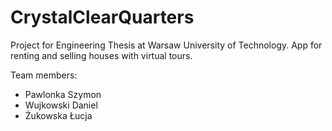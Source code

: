 # CrystalClearQuarters

Project for Engineering Thesis at Warsaw University of Technology. App for renting and selling houses with virtual tours.

Team members:
- Pawlonka Szymon
- Wujkowski Daniel
- Żukowska Łucja